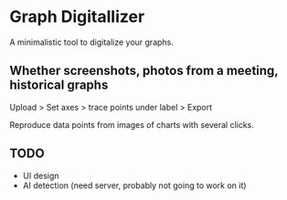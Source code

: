 # Graph Digitallizer

A minimalistic tool to digitalize your graphs.

## Whether screenshots, photos from a meeting, historical graphs

Upload > Set axes > trace points under label > Export

Reproduce data points from images of charts with several clicks.

## TODO
- UI design
- AI detection (need server, probably not going to work on it)
